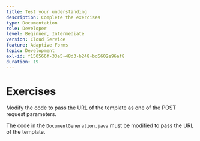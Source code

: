 ```yaml
---
title: Test your understanding
description: Complete the exercises
type: Documentation
role: Developer
level: Beginner, Intermediate
version: Cloud Service
feature: Adaptive Forms
topic: Development
exl-id: f150566f-33e5-48d3-b248-bd5602e96af8
duration: 19
---
```

# Exercises

Modify the code to pass the URL of the template as one of the POST request parameters. 

The code in the `DocumentGeneration.java` must be modified to pass the URL of the template.
